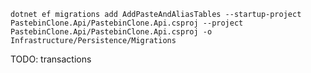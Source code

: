 `dotnet ef migrations add AddPasteAndAliasTables --startup-project PastebinClone.Api/PastebinClone.Api.csproj --project PastebinClone.Api/PastebinClone.Api.csproj -o Infrastructure/Persistence/Migrations`

TODO: transactions